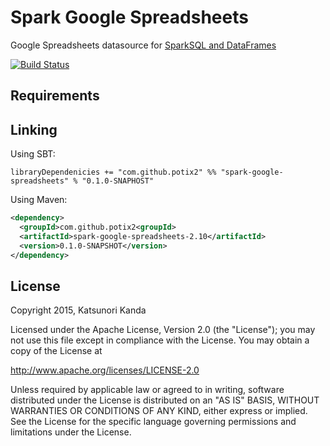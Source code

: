 # Spark Google Spreadsheets

Google Spreadsheets datasource for [SparkSQL and DataFrames](http://spark.apache.org/docs/latest/sql-programming-guide.html)

[![Build Status](https://travis-ci.org/potix2/spark-google-spreadsheets.svg?branch=master)](https://travis-ci.org/potix2/spark-google-spreadsheets)

## Requirements

## Linking

Using SBT:

```
libraryDependenicies += "com.github.potix2" %% "spark-google-spreadsheets" % "0.1.0-SNAPHOST"
```

Using Maven:

```xml
<dependency>
  <groupId>com.github.potix2<groupId>
  <artifactId>spark-google-spreadsheets-2.10</artifactId>
  <version>0.1.0-SNAPSHOT</version>
</dependency>
```

## License

Copyright 2015, Katsunori Kanda

Licensed under the Apache License, Version 2.0 (the "License"); you may not use this file except in compliance with the License. You may obtain a copy of the License at

http://www.apache.org/licenses/LICENSE-2.0

Unless required by applicable law or agreed to in writing, software distributed under the License is distributed on an "AS IS" BASIS, WITHOUT WARRANTIES OR CONDITIONS OF ANY KIND, either express or implied. See the License for the specific language governing permissions and limitations under the License.
